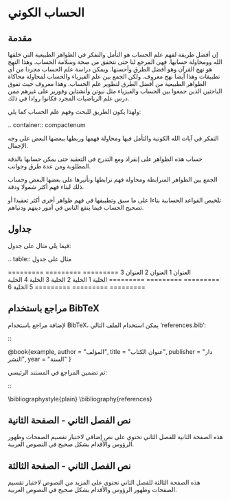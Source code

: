 الحساب الكوني
=============

مقدمة
-----

إن أفضل طريقة لفهم علم الحساب هو التأمل والتفكر في الظواهر الطبيعية التي
خلقها الله وومحاولة حسابها. فهي المرجع لنا حتى نتحقق من صحة وسلامة
الحساب. وهذا النهج هو نهج القرآن وهو أفضل الطرق وأحسنها. ويمكن دراسة علم
الحساب مجردا من أي تطبيقات وهذا أيضا نهج معروف. ولكن الجمع بين علم
الفيزياء والحساب لمحاولة محاكاة الظواهر الطبيعية من أفضل الطرق لتطوير
علم الحساب. وهذا معروف حيث تفوق الباحثين الذين جمعوا بين الحساب
والفيزياء مثل نيوتن وأنشتاين وفورير على غيرهم ممن درس علم الرياضيات
المجرد فكانوا روادا في ذلك.

ولهذا يكون الطريق للبحث وفهم علم الحساب كما يلي:

.. container:: compactenum

   التفكر في آيات الله الكونية والتأمل فيها ومحاولة فهمها وربطها ببعضها
   البعض على وجه الإجمال.

   حساب هذه الظواهر على إنفراد ومع التدرج في التعقيد حتى يمكن حسابها
   بالدقة المطلوبة ومن عدة طرق وجوانب.

   الجمع بين الظواهر المترابطة ومحاولة فهم ترابطها وتأتيرها على بعضها
   البعض وحساب ذلك لبناء فهم أكثر شمولا ودقة.

   تلخيص القواعد الحسابية بناءا على ما سبق وتطبيقها في فهم ظواهر أخرى
   أكثر تعقيدا أو تصحيح الحساب فيما ينفع الناس في أمور دينهم ودنياهم.

جداول
-----

فيما يلي مثال على جدول:

.. table:: مثال على جدول

   ========= ========= =========
   العنوان 1 العنوان 2 العنوان 3
   ========= ========= =========
   الخلية 1  الخلية 2  الخلية 3
   الخلية 4  الخلية 5  الخلية 6
   ========= ========= =========

مراجع باستخدام BibTeX
---------------------

لإضافة مراجع باستخدام BibTeX، يمكن استخدام الملف التالي
‘references.bib‘:

::

   @book{example,
     author    = "المؤلف",
     title     = "عنوان الكتاب",
     publisher = "دار النشر",
     year      = "السنة"
   }

ثم تضمين المراجع في المستند الرئيسي:

::

   \bibliographystyle{plain}
   \bibliography{references}

نص الفصل الثاني - الصفحة الثانية
--------------------------------

هذه الصفحة الثانية للفصل الثاني تحتوي على نص إضافي لاختبار تقسيم الصفحات
وظهور الرؤوس والأقدام بشكل صحيح في النصوص العربية.

نص الفصل الثاني - الصفحة الثالثة
--------------------------------

هذه الصفحة الثالثة للفصل الثاني تحتوي على المزيد من النصوص لاختبار تقسيم
الصفحات وظهور الرؤوس والأقدام بشكل صحيح في النصوص العربية.
